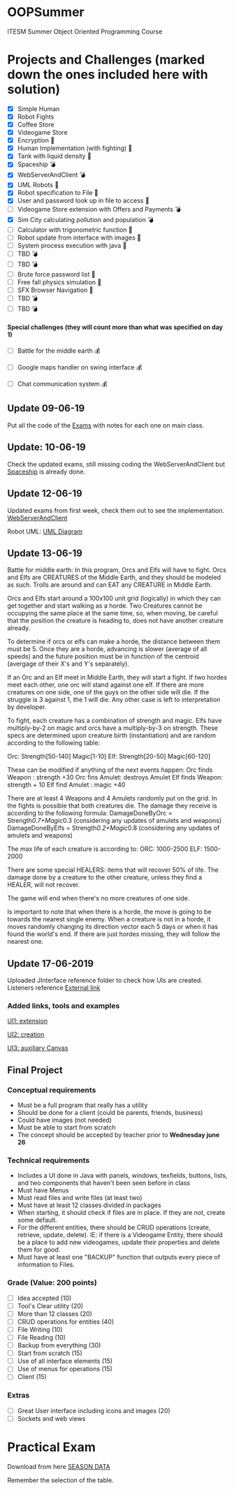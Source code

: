 # OOPSummer
ITESM Summer Object Oriented Programming Course

# Projects and Challenges (marked down the ones included here with solution)
- [x] Simple Human
- [x] Robot Fights
- [x] Coffee Store
- [x] Videogame Store
- [x] Encryption :calendar:
- [x] Human Implementation (with fighting) :calendar:
- [x] Tank with liquid density :calendar:
- [x] Spaceship :bomb:
- [x] WebServerAndClient :bomb:
- [x] UML Robots :calendar:
- [x] Robot specification to File :calendar:
- [x] User and password look up in file to access :calendar:
- [ ] Videogame Store extension with Offers and Payments :bomb:
- [x] Sim City calculating pollution and population :bomb:
- [ ] Calculator with trigonometric function :calendar:
- [ ] Robot update from interface with images :calendar:
- [ ] System process execution with java :calendar:
- [ ] TBD :bomb:
- [ ] TBD :bomb:
- [ ] Brute force password list :calendar:
- [ ] Free fall physics simulation :calendar:
- [ ] SFX Browser Navigation :calendar:
- [ ] TBD :bomb:
- [ ] TBD :bomb:
#### Special challenges (they will count more than what was specified on day 1)
- [ ] Battle for the middle earth :moneybag:
- [ ] Google maps handler on swing interface :moneybag:
- [ ] Chat communication system :moneybag:


## Update 09-06-19
Put all the code of the [Exams](https://github.com/joekreatera/OOPSummer/tree/master/Exams/Wk1) with notes for each one on main class.

## Update: 10-06-19
Check the updated exams, still missing coding the WebServerAndClient but [Spaceship](https://github.com/joekreatera/OOPSummer/tree/master/Exam_SpaceshipExplorer) is already done.

## Update 12-06-19
Updated exams from first week, check them out to see the implementation.
[WebServerAndClient](https://github.com/joekreatera/OOPSummer/tree/master/Exam_WebServerAndClient)

Robot UML:
[UML Diagram](https://github.com/joekreatera/OOPSummer/blob/master/RobotFights/UMLRobotS.png)

## Update 13-06-19
Battle for middle earth: In this program, Orcs and Elfs will have to fight. Orcs and Elfs are CREATURES of the Middle Earth, and they should be modeled as such. Trolls are around and can EAT any CREATURE in Middle Earth.

Orcs and Elfs start around a 100x100 unit grid (logically) in which they can  get together and start walking as a horde.  Two Creatures cannot be occupying the same place at the same time, so, when moving, be careful that the position the creature is heading to, does not have another creature already.

To determine if orcs or elfs can make a horde, the distance between them must be 5. Once they are a horde, advancing is slower (average of all speeds) and the future position must be in function of the centroid (avergage of their X's and Y's separately).  

If an Orc and an Elf meet in Middle Earth, they will start a fight. If two hordes meet each other, one orc will stand against one elf. If there are more creatures on one side, one of the guys on the other side will die. If the struggle is 3 against 1, the 1 will die. Any other case is left to interpretation by developer.

To fight, each creature has a combination of strength and magic. Elfs have multiply-by-2 on magic and orcs have a multiply-by-3 on strength. These specs are determined upon creature birth (instantiation) and are random according to the following table:

Orc: Strength[50-140] Magic[1-10]
Elf: Strength[20-50] Magic[60-120]

These can be modified if anything of the next events happen:
Orc finds Weapon : strength +30
Orc fins Amulet: destroys Amulet
Elf finds Weapon: strength + 10
Elf find Amulet : magic +40

There are at least 4 Weapons and 4 Amulets randomly put on the grid.
In the fights is possible that both creatures die. The damage they receive is according to the following formula:
DamageDoneByOrc = Strength*0.7+Magic*0.3 (considering any updates of amulets and weapons)
DamageDoneByElfs = Strength*0.2+Magic*0.8 (considering any updates of amulets and weapons)

The max life of each creature is according to:
ORC: 1000-2500
ELF: 1500-2000

There are some special HEALERS: items that will recover 50% of life.
The damage done by a creature to the other creature, unless they find a HEALER, will not recover.

The game will end when there's no more creatures of one side.

Is important to note that when there is a horde, the move is going to be towards the nearest single enemy. When a creature is not in a horde, it moves randomly changing its direction vector each 5 days or when it has found the world's end. If there are just hordes missing, they will follow the nearest one.


## Update 17-06-2019

Uploaded JInterface reference folder to check how UIs are created.
Listeners reference [External link](https://www.tutorialspoint.com/swing/swing_event_listeners.htm)

### Added links, tools and examples
[UI1: extension](../../tree/master/JInterfaceReference/WindowExample.java)

[UI2: creation](../../tree/master/JInterfaceReference/WindowMaker.java)

[UI3: auxiliary Canvas](../../tree/master/JInterfaceReference/MyCanvas.java)


## Final Project
### Conceptual requirements

- Must be a full program that really has a utility
- Should be done for a client (could be parents, friends, business)
- Could have images (not needed)
- Must be able to start from scratch
- The concept should be accepted by teacher prior to **Wednesday june 26**


### Technical requirements

- Includes a UI done in Java with panels, windows, texfields, buttons, lists, and two components that haven't been seen before in class
- Must have Menus
- Must read files and write files (at least two)
- Must have at least 12 classes divided in packages
- When starting, it should check if files are in place. If they are not, create some default.
- For the different entities, there should be CRUD operations (create, retrieve, update, delete). IE: if there is a Videogame Entity, there should be a place to add new videogames, update their properties and delete them for good.
- Must have at least one "BACKUP" function that outputs every piece of information to Files.

### Grade (Value: 200 points)
- [ ] Idea accepted (10)
- [ ] Tool's Clear utility (20)
- [ ] More than 12 classes (20)
- [ ] CRUD operations for entities (40)
- [ ] File Writing (10)
- [ ] File Reading (10)
- [ ] Backup from everything (30)
- [ ] Start from scratch (15)
- [ ] Use of all interface elements (15)
- [ ] Use of menus for operations (15)
- [ ] Client (15)
### Extras
- [ ] Great User interface including icons and images (20)
- [ ] Sockets and web views

# Practical Exam

Download from here [SEASON DATA](https://datahub.io/sports-data/english-premier-league)

Remember the selection of the table.
